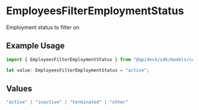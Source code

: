 # EmployeesFilterEmploymentStatus

Employment status to filter on

## Example Usage

```typescript
import { EmployeesFilterEmploymentStatus } from "@apideck/sdk/models/components";

let value: EmployeesFilterEmploymentStatus = "active";
```

## Values

```typescript
"active" | "inactive" | "terminated" | "other"
```